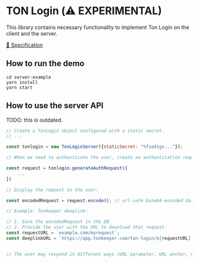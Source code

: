 # TON Login (⚠️ EXPERIMENTAL)

This library contains necessary functionality to implement Ton Login on the client and the server.

[📄 Specification](TonLoginSpecification.md)

## How to run the demo

```
cd server-example
yarn install
yarn start
```


## How to use the server API

TODO: this is outdated.

```js
// Create a TonLogin object configured with a static secret.
// ...

const tonlogin = new TonLoginServer({staticSecret: "%fsa$tgs..."});

// When we need to authenticate the user, create an authentication request:

const request = tonlogin.generateAuthRequest({
    ...
})

// Display the request to the user:

const encodedRequest = request.encode(); // url-safe base64-encoded data

// Example: Tonkeeper deeplink:

// 1. Save the encodedRequest in the DB
// 2. Provide the user with the URL to download that request.
const requestURL = `example.com/myrequest`;
const deeplinkURL = `https://app.tonkeeper.com/ton-login/${requestURL}`;


// The user may respond in different ways (URL parameter, URL anchor, via the callback etc.)

```



